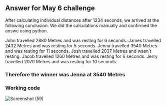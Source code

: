 ## Answer for May 6 challenge

After calculating individual distances after 1234 seconds, we arrived at the following conclusion.
We did the calculations manually and confirmed the answe using python.

John travelled 2880 Metres and was resting for 6 seconds.
James travelled 2432 Metres and was resting for 5 seconds.
Jenna travelled 3540 Metres and was resting for 11 seconds.
Josh travelled 2037 Metres and wasn't resting.
Jacob travelled 1260 Metres and was resting for 6 seconds.
Jerry travelled 2070 Metres and was resting for 10 seconds.

### Therefore the winner was Jenna at 3540 Metres

### Working code
![Screenshot (59)](https://github.com/Charlo-tech/May-DSA-AH/assets/57678615/432bc6a3-d871-4a25-97c2-fe3678f3fc18)
